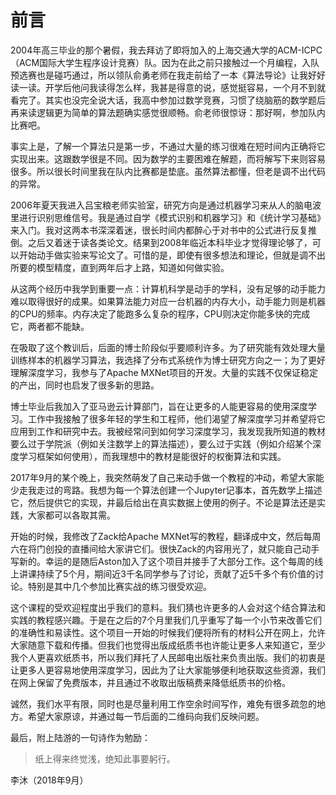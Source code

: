 # 前言

2004年高三毕业的那个暑假，我去拜访了即将加入的上海交通大学的ACM-ICPC（ACM国际大学生程序设计竞赛）队。因为在此之前只接触过一个月编程，入队预选赛也是碰巧通过，所以领队俞勇老师在我走前给了一本《算法导论》让我好好读一读。开学后他问我读得怎么样，我甚是得意的说，感觉挺容易，一个月不到就看完了。其实也没完全说大话，我高中参加过数学竞赛，习惯了绕脑筋的数学题后再来读逻辑更为简单的算法题确实感觉很顺畅。俞老师很惊讶：那好啊，参加队内比赛吧。

事实上是，了解一个算法只是第一步，不通过大量的练习很难在短时间内正确将它实现出来。这跟数学很是不同。因为数学的主要困难在解题，而将解写下来则容易很多。所以很长时间里我在队内比赛都是垫底。虽然算法都懂，但老是调不出代码的异常。

2006年夏天我进入吕宝粮老师实验室，研究方向是通过机器学习来从人的脑电波里进行识别思维信号。我是通过自学《模式识别和机器学习》和《统计学习基础》来入门。我对这两本书深深着迷，很长时间内都醉心于对书中的公式进行反复推倒。之后又着迷于读各类论文。结果到2008年临近本科毕业才觉得理论够了，可以开始动手做实验来写论文了。可惜的是，即使有很多想法和理论，但就是调不出所要的模型精度，直到两年后才上路，知道如何做实验。

从这两个经历中我学到重要一点：计算机科学是动手的学科，没有足够的动手能力难以取得很好的成果。如果算法能力对应一台机器的内存大小，动手能力则是机器的CPU的频率。内存决定了能跑多么复杂的程序，CPU则决定你能多快的完成它，两者都不能缺。

在吸取了这个教训后，后面的博士阶段似乎要顺利许多。为了研究能有效处理大量训练样本的机器学习算法，我选择了分布式系统作为博士研究方向之一；为了更好理解深度学习，我参与了Apache MXNet项目的开发。大量的实践不仅保证稳定的产出，同时也启发了很多新的思路。

博士毕业后我加入了亚马逊云计算部门，旨在让更多的人能更容易的使用深度学习。工作中我接触了很多年轻的学生和工程师，他们渴望了解深度学习并希望将它应用到工作和研究中去。我被经常问到如何学习深度学习，我发现我所知道的教材要么过于学院派（例如关注数学上的算法描述），要么过于实践（例如介绍某个深度学习框架如何使用），而我理想中的教材是能很好的权衡算法和实践。

2017年9月的某个晚上，我突然萌发了自己来动手做一个教程的冲动，希望大家能少走我走过的弯路。我想为每一个算法创建一个Jupyter记事本，首先数学上描述它，然后提供它的实现，并最后给出在真实数据上使用的例子。不论是算法还是实践，大家都可以各取其需。

开始的时候，我修改了Zack给Apache MXNet写的教程，翻译成中文，然后每周六在将门创投的直播间给大家讲它们。很快Zack的内容用光了，就只能自己动手写新的。幸运的是随后Aston加入了这个项目并接手了大部分工作。这个每周的线上讲课持续了5个月，期间近3千名同学参与了讨论，贡献了近5千多个有价值的讨论。特别是其中几个参加比赛实战的练习很受欢迎。

这个课程的受欢迎程度出乎我们的意料。我们猜也许更多的人会对这个结合算法和实践的教程感兴趣。于是在之后的7个月里我们几乎重写了每一个小节来改善它们的准确性和易读性。这个项目一开始的时候我们便将所有的材料公开在网上，允许大家随意下载和传播。但我们也觉得出版成纸质书也许能让更多人来知道它，至少我个人更喜欢纸质书，所以我们拜托了人民邮电出版社来负责出版。我们的初衷是让更多人更容易地使用深度学习，因此为了让大家能够便利地获取这些资源，我们在网上保留了免费版本，并且通过不收取出版稿费来降低纸质书的价格。

诚然，我们水平有限，同时也是尽量利用工作空余时间写作，难免有很多疏忽的地方。希望大家原谅，并通过每一节后面的二维码向我们反映问题。

最后，附上陆游的一句诗作为勉励：

> 纸上得来终觉浅，绝知此事要躬行。

李沐（2018年9月）



